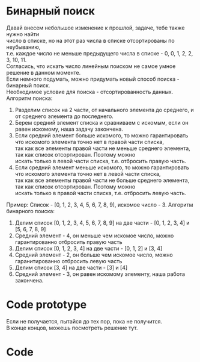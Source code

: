 # Бинарный поиск  

Давай внесем небольшое изменение к прошлой, задаче, тебе также нужно найти   
число в списке, но на этот раз числа в списке отсортированы по неубыванию,  
т.е. каждое число не меньше предыдущего числа в списке - 0, 0, 1, 2, 2, 3, 10, 11.  
Согласись, что искать число линейным поиском не самое умное решение в данном моменте.  
Если немного подумать, можно придумать новый способ поиска - бинарный поиск.  
Необходимое условие для поиска - отсортированность данных.  
Алгоритм поиска:
1. Разделим список на 2 части, от начального элемента до среднего, и от среднего элемента до последнего.    
1. Берем средний элемент списка и сравниваем с искомым, если он равен искомому, наша задачу закончена.  
1. Если средний элемент больше искомого, то можно гарантировать что искомого элемента точно нет в правой части списка,  
так как все элементы правой части не меньше среднего элемента, так как список отсортирован. Поэтому можно  
искать только в левой части списка, т.е. отбросить правую часть.   
1. Если средний элемент меньше искомого, то можно гарантировать что искомого элемента точно нет в левой части списка,  
так как все элементы правой части не больше среднего элемента, так как список отсортирован. Поэтому можно  
искать только в правой части списка, т.е. отбросить левую часть.  

Пример:
Список - [0, 1, 2, 3, 4, 5, 6, 7, 8, 9], искомое число - 3.
Алгоритм бинарного поиска:
1. Делим список [0, 1, 2, 3, 4, 5, 6, 7, 8, 9] на две части - [0, 1, 2, 3, 4] и [5, 6, 7, 8, 9]
1. Средний элемент - 4, он меньше чем искомое число, можно гарантированно отбросить правую часть
1. Делим список [0, 1, 2, 3, 4] на две части - [0, 1, 2] и [3, 4]
1. Средний элемент - 2, он больше чем искомое число, можно гаранитированно отбросить левую часть
1. Делим список [3, 4] на две части - [3] и [4]
1. Средний элемент - 3, он равен искомому элементу, наша работа закончена.

# Code prototype 

Если не получается, пытайся до тех пор, пока не получится.  
В конце концов, можешь посмотреть решение тут.

# Code
